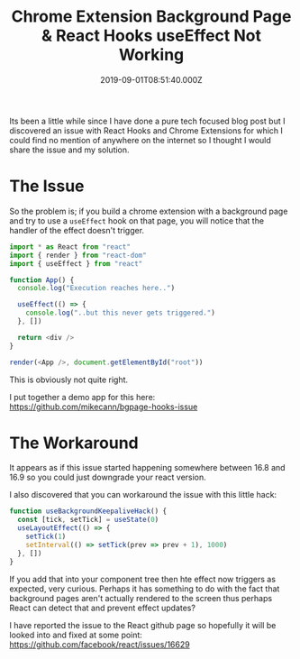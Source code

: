 ﻿---
coverImage: ./header.jpg
date: '2019-09-01T08:51:40.000Z'
tags:
  - react
  - react hooks
  - chrome extension
  - typescript
title: Chrome Extension Background Page & React Hooks useEffect Not Working
oldUrl: /markd/chrome-extension-background-page-useeffect-not-working
---

Its been a little while since I have done a pure tech focused blog post but I discovered an issue with React Hooks and Chrome Extensions for which I could find no mention of anywhere on the internet so I thought I would share the issue and my solution.

<!-- more -->

# The Issue

So the problem is; if you build a chrome extension with a background page and try to use a `useEffect` hook on that page, you will notice that the handler of the effect doesn't trigger.

```typescript
import * as React from "react"
import { render } from "react-dom"
import { useEffect } from "react"

function App() {
  console.log("Execution reaches here..")

  useEffect(() => {
    console.log("..but this never gets triggered.")
  }, [])

  return <div />
}

render(<App />, document.getElementById("root"))
```

This is obviously not quite right.

I put together a demo app for this here: https://github.com/mikecann/bgpage-hooks-issue

# The Workaround

It appears as if this issue started happening somewhere between 16.8 and 16.9 so you could just downgrade your react version.

I also discovered that you can workaround the issue with this little hack:

```typescript
function useBackgroundKeepaliveHack() {
  const [tick, setTick] = useState(0)
  useLayoutEffect(() => {
    setTick(1)
    setInterval(() => setTick(prev => prev + 1), 1000)
  }, [])
}
```

If you add that into your component tree then hte effect now triggers as expected, very curious. Perhaps it has something to do with the fact that background pages aren't actually rendered to the screen thus perhaps React can detect that and prevent effect updates?

I have reported the issue to the React github page so hopefully it will be looked into and fixed at some point: https://github.com/facebook/react/issues/16629
